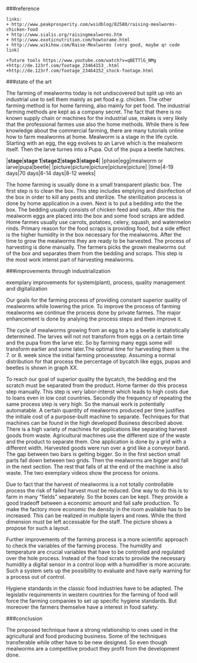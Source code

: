 

###reference
	
	links: 
	+ http://www.peakprosperity.com/wsidblog/82580/raising-mealworms-chicken-food
	+ http://www.sialis.org/raisingmealworms.htm
	+ http://www.exoticnutrition.com/howtorame.html
	+ http://www.wikihow.com/Raise-Mealworms (very good, maybe qr code link)
	
	+future tools https://www.youtube.com/watch?v=qBETTlG_NMg
	+http://de.123rf.com/footage_23464153_.html
	+http://de.123rf.com/footage_23464152_stock-footage.html

###state of the art

The farming of mealworms today is not undiscovered but split up into an industrial use to 
sell them mainly as pet food e.g. chicken. The other farming method is for home farming, 
also mainly for pet food. The industrial farming methods are kept as a company 
secret. The fact that there is no known supply chain
or machines for the industrial use, makes is very likely that the professional farmes use
also the home methods. While there is few knowledge about the commercial farming, there
are many tutorials online how to farm mealworms at home.
Mealworm is a stage in the life cycle. Starting with an egg, the egg evolves to an Larve 
which is the mealworm itself. Then the larve turnes into a Pupa. Out of the pupa a beetle 
hatches.

|**stage**|**stage 1**|**stage2**|**stage3**|**stage4**|
|phase|egg|mealworm or larve|pupa|beetle|
|picture|picture|picture|picture|picture|
|time|4-19 days|70 days|6-14 days|8-12 weeks|

The home farming is usually done in a small transparent plastic box. The first step is to 
clean the box. This step includes emptying and disinfection of the box in order to kill 
any pests and sterilize. The sterilization process is done by home application in a oven. 
Next is to put a bedding into the the box. The bedding usually consists of chicken feed 
and oats. After this the mealworm eggs are placed into the box and some food scraps are 
added. Home farmes usually use carrots, potatoes, celery, squash, and watermelon rinds.
Primary reason for the food scraps is providing food, but a side effect is the higher 
humidity in the box necessary for the mealworms.
After the time to grow the mealworms they are ready to be harvested. The process of 
harvesting is done manually. The farmers picks the grown mealworms out of the box and 
separates them from the bedding and scraps. This step is the most work intenst part of
harvesting mealworms. 	
	
###improvements through industrialization	

exemplary improvements for system(plant), process, quality management and digitalization

Our goals for the farming process of providing constant superior quality of 
mealworms while lowering the price. To improve the process of farming mealworms we 
continue the process done by private farmes.
The major enhancement is done by analying the process steps and then improve it.

The cycle of mealworms growing from an egg to a to a beetle is statistically determined.
The larves will not not transform from eggs on a certain time and the pupa from the larve 
etc. So by farming many eggs some will transform earlier and some later.The optimal time 
for harvesting them is the 7. or 8. week since the initial farming processstep. Assuming a 
normal distribution for that process the percentage of bycatch like eggs, pupas and beetles
is shown in graph XX. 

 To reach our goal of superior quality the bycatch, the bedding and the scratch must be 
 separated from the product. Home farmer do this process step manually. This step is very 
 labor-intenst which leads to high costs due to loans even in low cost countries. Secondly
 the frequency of repeating the same process step is very high. So the manual work is 
 potentially automatable. A certain quantity of mealworms produced per time justifies the 
 initiale cost of a purpose-built machine to separate. Techniques for that machines can 
 be found in the high developed Business described above. There is a high variety of 
 machines for applications like separating harvest goods from waste.
 Agricultural machines use the different size of the waste and the product to separate 
 them.  One application is done by a grid with a different width. Harvested goods were run 
 over a grid like a conveyor band. The gap between two bars is getting bigger. So in the 
 first section small parts fall down between two grids. Then the mealworms are bigger and 
 fall in the next section. The rest that falls of at the end of the machine is also waste.
 The two exemplary videos show the process for onions.
 
 Due to fact that the harvest of mealworms is a not totally controllable process the risk 
 of failed harvest must be reduced. One way to do this is to farm in many "fields" separately.
 So the boxes can be kept. They provide a good tradeoff between a economic amount and 
fail safe production.
  To make the factory more economic the density in the room available has to be increased.
  This can be realized in multiple layers and rows. While the third dimension must be left
  accessable for the staff. The picture shows a propose for such a layout.

Further improvements of the farming process is a more scientific approach to check the 
variables of the farming process. The humidity and temperature are crucial variables that 
have to be controlled and regulated over the hole process. Instead of the food scrats to
provide the necessary humidity a digital sensor in a control loop with a humidifier is 
more accurate. Such a system sets up the possibility to evaluate and have early warning 
for a process out of control.

Hygiene standards in the classic food industries have to be adapted. The legislativ 
requirements in western countries for the farming of food will force the farming companies
to set up specific hygiene standards. But moreover the farmers themselve have a interest
in food safety. 
	
###conclusion

The proposed technique have a strong relationship to ones used in the agricultural and 
food producing business. Some of the techniques transferable while other have to be new
designed. So even though mealworms are a competitive product they profit from the development 
done.

	
	



